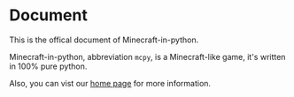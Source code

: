 # Document
This is the offical document of Minecraft-in-python.

Minecraft-in-python, abbreviation `mcpy`, is a Minecraft-like game, it's written in 100% pure python.

Also, you can vist our [home page](https://minecraft-in-python.github.io) for more information.
